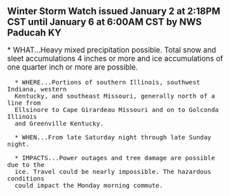 <p>
   <h2>Winter Storm Watch issued January 2 at 2:18PM CST until January 6 at 6:00AM CST by NWS Paducah KY</h2>
   <div style="font-size:120%">* WHAT...Heavy mixed precipitation possible. Total snow and sleet
      accumulations 4 inches or more and ice accumulations of one
      quarter inch or more are possible.
      
      * WHERE...Portions of southern Illinois, southwest Indiana, western
      Kentucky, and southeast Missouri, generally north of a line from
      Ellsinore to Cape Girardeau Missouri and on to Golconda Illinois
      and Greenville Kentucky.
      
      * WHEN...From late Saturday night through late Sunday night.
      
      * IMPACTS...Power outages and tree damage are possible due to the
      ice. Travel could be nearly impossible. The hazardous conditions
      could impact the Monday morning commute.
   </div>
</p>